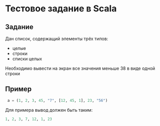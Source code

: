 # Тестовое задание в Scala
## Задание
Дан список, содержащий элементы трёх типов:
- целые
- строки
- списки целых

Необходимо вывести на экран все значения меньше 38 в виде одной строки
## Пример
```python
 a = (1, 2, 3, 45, "7", [12, 45, 1], 23, "56")
```
Для примера вывод должен быть таким:
```python
1, 2, 3, 7, 12, 1, 23
```
